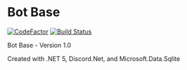 # Bot Base

[![CodeFactor](https://www.codefactor.io/repository/github/the-mighty-mo/botbase/badge)](https://www.codefactor.io/repository/github/the-mighty-mo/botbase)
[![Build Status](https://hallb1016.visualstudio.com/FBIBot/_apis/build/status/the-mighty-mo.BotBase?branchName=master)](https://hallb1016.visualstudio.com/FBIBot/_build/latest?definitionId=10&branchName=master)

Bot Base - Version 1.0

Created with .NET 5, Discord.Net, and Microsoft.Data.Sqlite
